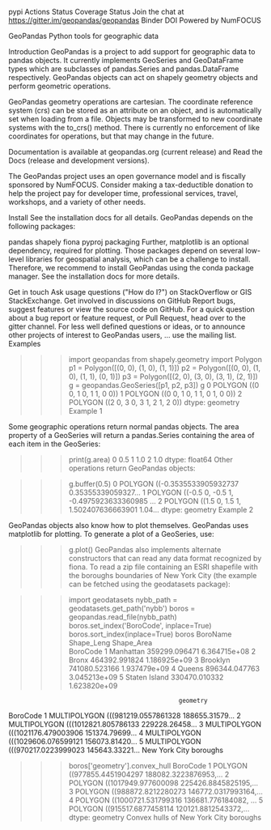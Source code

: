 pypi Actions Status Coverage Status Join the chat at https://gitter.im/geopandas/geopandas Binder DOI Powered by NumFOCUS

GeoPandas
Python tools for geographic data

Introduction
GeoPandas is a project to add support for geographic data to pandas objects. It currently implements GeoSeries and GeoDataFrame types which are subclasses of pandas.Series and pandas.DataFrame respectively. GeoPandas objects can act on shapely geometry objects and perform geometric operations.

GeoPandas geometry operations are cartesian. The coordinate reference system (crs) can be stored as an attribute on an object, and is automatically set when loading from a file. Objects may be transformed to new coordinate systems with the to_crs() method. There is currently no enforcement of like coordinates for operations, but that may change in the future.

Documentation is available at geopandas.org (current release) and Read the Docs (release and development versions).

The GeoPandas project uses an open governance model and is fiscally sponsored by NumFOCUS. Consider making a tax-deductible donation to help the project pay for developer time, professional services, travel, workshops, and a variety of other needs.



Install
See the installation docs for all details. GeoPandas depends on the following packages:

pandas
shapely
fiona
pyproj
packaging
Further, matplotlib is an optional dependency, required for plotting. Those packages depend on several low-level libraries for geospatial analysis, which can be a challenge to install. Therefore, we recommend to install GeoPandas using the conda package manager. See the installation docs for more details.

Get in touch
Ask usage questions ("How do I?") on StackOverflow or GIS StackExchange.
Get involved in discussions on GitHub
Report bugs, suggest features or view the source code on GitHub.
For a quick question about a bug report or feature request, or Pull Request, head over to the gitter channel.
For less well defined questions or ideas, or to announce other projects of interest to GeoPandas users, ... use the mailing list.
Examples
>>> import geopandas
>>> from shapely.geometry import Polygon
>>> p1 = Polygon([(0, 0), (1, 0), (1, 1)])
>>> p2 = Polygon([(0, 0), (1, 0), (1, 1), (0, 1)])
>>> p3 = Polygon([(2, 0), (3, 0), (3, 1), (2, 1)])
>>> g = geopandas.GeoSeries([p1, p2, p3])
>>> g
0         POLYGON ((0 0, 1 0, 1 1, 0 0))
1    POLYGON ((0 0, 1 0, 1 1, 0 1, 0 0))
2    POLYGON ((2 0, 3 0, 3 1, 2 1, 2 0))
dtype: geometry
Example 1

Some geographic operations return normal pandas objects. The area property of a GeoSeries will return a pandas.Series containing the area of each item in the GeoSeries:

>>> print(g.area)
0    0.5
1    1.0
2    1.0
dtype: float64
Other operations return GeoPandas objects:

>>> g.buffer(0.5)
0    POLYGON ((-0.3535533905932737 0.35355339059327...
1    POLYGON ((-0.5 0, -0.5 1, -0.4975923633360985 ...
2    POLYGON ((1.5 0, 1.5 1, 1.502407636663901 1.04...
dtype: geometry
Example 2

GeoPandas objects also know how to plot themselves. GeoPandas uses matplotlib for plotting. To generate a plot of a GeoSeries, use:

>>> g.plot()
GeoPandas also implements alternate constructors that can read any data format recognized by fiona. To read a zip file containing an ESRI shapefile with the boroughs boundaries of New York City (the example can be fetched using the geodatasets package):

>>> import geodatasets
>>> nybb_path = geodatasets.get_path('nybb')
>>> boros = geopandas.read_file(nybb_path)
>>> boros.set_index('BoroCode', inplace=True)
>>> boros.sort_index(inplace=True)
>>> boros
               BoroName     Shape_Leng    Shape_Area  \
BoroCode
1             Manhattan  359299.096471  6.364715e+08
2                 Bronx  464392.991824  1.186925e+09
3              Brooklyn  741080.523166  1.937479e+09
4                Queens  896344.047763  3.045213e+09
5         Staten Island  330470.010332  1.623820e+09

                                                   geometry
BoroCode
1         MULTIPOLYGON (((981219.0557861328 188655.31579...
2         MULTIPOLYGON (((1012821.805786133 229228.26458...
3         MULTIPOLYGON (((1021176.479003906 151374.79699...
4         MULTIPOLYGON (((1029606.076599121 156073.81420...
5         MULTIPOLYGON (((970217.0223999023 145643.33221...
New York City boroughs

>>> boros['geometry'].convex_hull
BoroCode
1    POLYGON ((977855.4451904297 188082.3223876953,...
2    POLYGON ((1017949.977600098 225426.8845825195,...
3    POLYGON ((988872.8212280273 146772.0317993164,...
4    POLYGON ((1000721.531799316 136681.776184082, ...
5    POLYGON ((915517.6877458114 120121.8812543372,...
dtype: geometry
Convex hulls of New York City boroughs